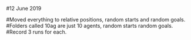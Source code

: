 
#12 June 2019 

#Moved everything to relative positions, random starts and random goals.
#Folders called 10ag are just 10 agents, random starts random goals. 
#Record 3 runs for each. 

